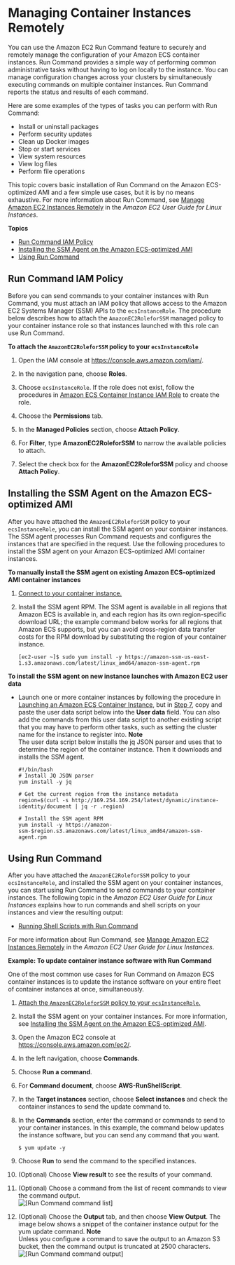 # Managing Container Instances Remotely<a name="ec2-run-command"></a>

You can use the Amazon EC2 Run Command feature to securely and remotely manage the configuration of your Amazon ECS container instances\. Run Command provides a simple way of performing common administrative tasks without having to log on locally to the instance\. You can manage configuration changes across your clusters by simultaneously executing commands on multiple container instances\. Run Command reports the status and results of each command\.

Here are some examples of the types of tasks you can perform with Run Command:
+ Install or uninstall packages
+ Perform security updates
+ Clean up Docker images
+ Stop or start services
+ View system resources
+ View log files
+ Perform file operations

This topic covers basic installation of Run Command on the Amazon ECS\-optimized AMI and a few simple use cases, but it is by no means exhaustive\. For more information about Run Command, see [Manage Amazon EC2 Instances Remotely](https://docs.aws.amazon.com/AWSEC2/latest/UserGuide/execute-remote-commands.html) in the *Amazon EC2 User Guide for Linux Instances*\.

**Topics**
+ [Run Command IAM Policy](#run_command_iam_policy)
+ [Installing the SSM Agent on the Amazon ECS\-optimized AMI](#install_ssm_agent)
+ [Using Run Command](#using_run_command)

## Run Command IAM Policy<a name="run_command_iam_policy"></a>

Before you can send commands to your container instances with Run Command, you must attach an IAM policy that allows access to the Amazon EC2 Systems Manager \(SSM\) APIs to the `ecsInstanceRole`\. The procedure below describes how to attach the `AmazonEC2RoleforSSM` managed policy to your container instance role so that instances launched with this role can use Run Command\.

**To attach the `AmazonEC2RoleforSSM` policy to your `ecsInstanceRole`**

1. Open the IAM console at [https://console\.aws\.amazon\.com/iam/](https://console.aws.amazon.com/iam/)\.

1. In the navigation pane, choose **Roles**\. 

1. Choose `ecsInstanceRole`\. If the role does not exist, follow the procedures in [Amazon ECS Container Instance IAM Role](instance_IAM_role.md) to create the role\.

1. Choose the **Permissions** tab\.

1. In the **Managed Policies** section, choose **Attach Policy**\.

1. For **Filter**, type **AmazonEC2RoleforSSM** to narrow the available policies to attach\.

1. Select the check box for the **AmazonEC2RoleforSSM** policy and choose **Attach Policy**\.

## Installing the SSM Agent on the Amazon ECS\-optimized AMI<a name="install_ssm_agent"></a>

After you have attached the `AmazonEC2RoleforSSM` policy to your `ecsInstanceRole`, you can install the SSM agent on your container instances\. The SSM agent processes Run Command requests and configures the instances that are specified in the request\. Use the following procedures to install the SSM agent on your Amazon ECS\-optimized AMI container instances\.

**To manually install the SSM agent on existing Amazon ECS\-optimized AMI container instances**

1. [Connect to your container instance\.](instance-connect.md)

1. Install the SSM agent RPM\. The SSM agent is available in all regions that Amazon ECS is available in, and each region has its own region\-specific download URL; the example command below works for all regions that Amazon ECS supports, but you can avoid cross\-region data transfer costs for the RPM download by substituting the region of your container instance\.

   ```
   [ec2-user ~]$ sudo yum install -y https://amazon-ssm-us-east-1.s3.amazonaws.com/latest/linux_amd64/amazon-ssm-agent.rpm
   ```

**To install the SSM agent on new instance launches with Amazon EC2 user data**
+ Launch one or more container instances by following the procedure in [Launching an Amazon ECS Container Instance](launch_container_instance.md), but in [Step 7](launch_container_instance.md#instance-launch-user-data-step), copy and paste the user data script below into the **User data** field\. You can also add the commands from this user data script to another existing script that you may have to perform other tasks, such as setting the cluster name for the instance to register into\.
**Note**  
The user data script below installs the jq JSON parser and uses that to determine the region of the container instance\. Then it downloads and installs the SSM agent\.

  ```
  #!/bin/bash
  # Install JQ JSON parser
  yum install -y jq
  
  # Get the current region from the instance metadata
  region=$(curl -s http://169.254.169.254/latest/dynamic/instance-identity/document | jq -r .region)
  
  # Install the SSM agent RPM
  yum install -y https://amazon-ssm-$region.s3.amazonaws.com/latest/linux_amd64/amazon-ssm-agent.rpm
  ```

## Using Run Command<a name="using_run_command"></a>

After you have attached the `AmazonEC2RoleforSSM` policy to your `ecsInstanceRole`, and installed the SSM agent on your container instances, you can start using Run Command to send commands to your container instances\. The following topic in the *Amazon EC2 User Guide for Linux Instances* explains how to run commands and shell scripts on your instances and view the resulting output:
+ [Running Shell Scripts with Run Command](https://docs.aws.amazon.com/AWSEC2/latest/UserGuide/remote-commands-shellcript.html)

For more information about Run Command, see [Manage Amazon EC2 Instances Remotely](https://docs.aws.amazon.com/AWSEC2/latest/UserGuide/execute-remote-commands.html) in the *Amazon EC2 User Guide for Linux Instances*\.

**Example: To update container instance software with Run Command**

One of the most common use cases for Run Command on Amazon ECS container instances is to update the instance software on your entire fleet of container instances at once, simultaneously\.

1. [Attach the `AmazonEC2RoleforSSM` policy to your `ecsInstanceRole`\.](#run_command_iam_policy)

1. Install the SSM agent on your container instances\. For more information, see [Installing the SSM Agent on the Amazon ECS\-optimized AMI](#install_ssm_agent)\.

1. Open the Amazon EC2 console at [https://console\.aws\.amazon\.com/ec2/](https://console.aws.amazon.com/ec2/)\.

1. In the left navigation, choose **Commands**\.

1. Choose **Run a command**\.

1. For **Command document**, choose **AWS\-RunShellScript**\.

1. In the **Target instances** section, choose **Select instances** and check the container instances to send the update command to\.

1. In the **Commands** section, enter the command or commands to send to your container instances\. In this example, the command below updates the instance software, but you can send any command that you want\.

   ```
   $ yum update -y
   ```

1. Choose **Run** to send the command to the specified instances\.

1. \(Optional\) Choose **View result** to see the results of your command\.

1. \(Optional\) Choose a command from the list of recent commands to view the command output\.  
![\[Run Command command list\]](http://docs.aws.amazon.com/AmazonECS/latest/developerguide/images/command_list.png)

1. \(Optional\) Choose the **Output** tab, and then choose **View Output**\. The image below shows a snippet of the container instance output for the yum update command\.
**Note**  
Unless you configure a command to save the output to an Amazon S3 bucket, then the command output is truncated at 2500 characters\.  
![\[Run Command command output\]](http://docs.aws.amazon.com/AmazonECS/latest/developerguide/images/run-command-output.png)